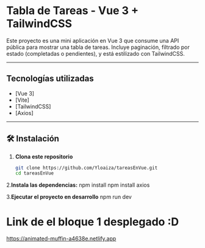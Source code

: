 #  Tabla de Tareas - Vue 3 + TailwindCSS

Este proyecto es una mini aplicación en Vue 3 que consume una API pública para mostrar una tabla de tareas. Incluye paginación, filtrado por estado (completadas o pendientes), y está estilizado con TailwindCSS.

---

## Tecnologías utilizadas

- [Vue 3]
- [Vite]
- [TailwindCSS]
- [Axios]

---

## 🛠️ Instalación

1. **Clona este repositorio**  
   ```bash
   git clone https://github.com/Yloaiza/tareasEnVue.git
   cd tareasEnVue

2.**Instala las dependencias:**
   npm install
   npm install axios

3.**Ejecutar el proyecto en desarrollo**
   npm run dev


# Link de el bloque 1 desplegado :D
https://animated-muffin-a4638e.netlify.app
